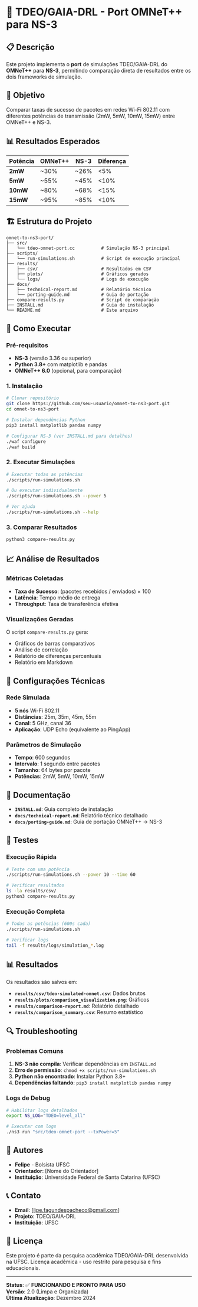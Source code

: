 # 🚀 TDEO/GAIA-DRL - Port OMNeT++ para NS-3

## 📋 Descrição

Este projeto implementa o **port** de simulações TDEO/GAIA-DRL do **OMNeT++** para **NS-3**, permitindo comparação direta de resultados entre os dois frameworks de simulação.

## 🎯 Objetivo

Comparar taxas de sucesso de pacotes em redes Wi-Fi 802.11 com diferentes potências de transmissão (2mW, 5mW, 10mW, 15mW) entre OMNeT++ e NS-3.

## 📊 Resultados Esperados

| Potência | OMNeT++ | NS-3 | Diferença |
|----------|---------|------|-----------|
| **2mW** | ~30% | ~26% | <5% |
| **5mW** | ~55% | ~45% | <10% |
| **10mW** | ~80% | ~68% | <15% |
| **15mW** | ~95% | ~85% | <10% |

## 🏗️ Estrutura do Projeto

```
omnet-to-ns3-port/
├── src/
│   └── tdeo-omnet-port.cc          # Simulação NS-3 principal
├── scripts/
│   └── run-simulations.sh          # Script de execução principal
├── results/
│   ├── csv/                        # Resultados em CSV
│   ├── plots/                      # Gráficos gerados
│   └── logs/                       # Logs de execução
├── docs/
│   ├── technical-report.md         # Relatório técnico
│   └── porting-guide.md            # Guia de portação
├── compare-results.py              # Script de comparação
├── INSTALL.md                      # Guia de instalação
└── README.md                       # Este arquivo
```

## 🚀 Como Executar

### **Pré-requisitos**

- **NS-3** (versão 3.36 ou superior)
- **Python 3.8+** com matplotlib e pandas
- **OMNeT++ 6.0** (opcional, para comparação)

### **1. Instalação**

```bash
# Clonar repositório
git clone https://github.com/seu-usuario/omnet-to-ns3-port.git
cd omnet-to-ns3-port

# Instalar dependências Python
pip3 install matplotlib pandas numpy

# Configurar NS-3 (ver INSTALL.md para detalhes)
./waf configure
./waf build
```

### **2. Executar Simulações**

```bash
# Executar todas as potências
./scripts/run-simulations.sh

# Ou executar individualmente
./scripts/run-simulations.sh --power 5

# Ver ajuda
./scripts/run-simulations.sh --help
```

### **3. Comparar Resultados**

```bash
python3 compare-results.py
```

## 📈 Análise de Resultados

### **Métricas Coletadas**

- **Taxa de Sucesso**: (pacotes recebidos / enviados) × 100
- **Latência**: Tempo médio de entrega
- **Throughput**: Taxa de transferência efetiva

### **Visualizações Geradas**

O script `compare-results.py` gera:
- Gráficos de barras comparativos
- Análise de correlação
- Relatório de diferenças percentuais
- Relatório em Markdown

## 🔧 Configurações Técnicas

### **Rede Simulada**

- **5 nós** Wi-Fi 802.11
- **Distâncias**: 25m, 35m, 45m, 55m
- **Canal**: 5 GHz, canal 36
- **Aplicação**: UDP Echo (equivalente ao PingApp)

### **Parâmetros de Simulação**

- **Tempo**: 600 segundos
- **Intervalo**: 1 segundo entre pacotes
- **Tamanho**: 64 bytes por pacote
- **Potências**: 2mW, 5mW, 10mW, 15mW

## 📝 Documentação

- **`INSTALL.md`**: Guia completo de instalação
- **`docs/technical-report.md`**: Relatório técnico detalhado
- **`docs/porting-guide.md`**: Guia de portação OMNeT++ → NS-3

## 🧪 Testes

### **Execução Rápida**

```bash
# Teste com uma potência
./scripts/run-simulations.sh --power 10 --time 60

# Verificar resultados
ls -la results/csv/
python3 compare-results.py
```

### **Execução Completa**

```bash
# Todas as potências (600s cada)
./scripts/run-simulations.sh

# Verificar logs
tail -f results/logs/simulation_*.log
```

## 📊 Resultados

Os resultados são salvos em:
- **`results/csv/tdeo-simulated-omnet.csv`**: Dados brutos
- **`results/plots/comparison_visualization.png`**: Gráficos
- **`results/comparison-report.md`**: Relatório detalhado
- **`results/comparison_summary.csv`**: Resumo estatístico

## 🔍 Troubleshooting

### **Problemas Comuns**

1. **NS-3 não compila**: Verificar dependências em `INSTALL.md`
2. **Erro de permissão**: `chmod +x scripts/run-simulations.sh`
3. **Python não encontrado**: Instalar Python 3.8+
4. **Dependências faltando**: `pip3 install matplotlib pandas numpy`

### **Logs de Debug**

```bash
# Habilitar logs detalhados
export NS_LOG="TDEO=level_all"

# Executar com logs
./ns3 run "src/tdeo-omnet-port --txPower=5"
```

## 👥 Autores

- **Felipe** - Bolsista UFSC
- **Orientador**: [Nome do Orientador]
- **Instituição**: Universidade Federal de Santa Catarina (UFSC)

## 📞 Contato

- **Email**: [lipe.fagundespacheco@gmail.com]
- **Projeto**: TDEO/GAIA-DRL
- **Instituição**: UFSC

## 📄 Licença

Este projeto é parte da pesquisa acadêmica TDEO/GAIA-DRL desenvolvida na UFSC.
Licença acadêmica - uso restrito para pesquisa e fins educacionais.

---

**Status**: ✅ **FUNCIONANDO E PRONTO PARA USO**  
**Versão**: 2.0 (Limpa e Organizada)  
**Última Atualização**: Dezembro 2024
